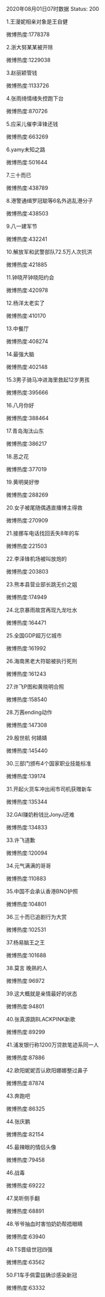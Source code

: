 2020年08月01日07时数据
Status: 200

1.王漫妮相亲对象是王自健

微博热度:1778378

2.浙大努某某被开除

微博热度:1229038

3.赵丽颖管钱

微博热度:1133726

4.张雨绮情绪失控跑下台

微博热度:870726

5.应采儿催李泽锋还钱

微博热度:663269

6.yamy未知之路

微博热度:501644

7.三十而已

微博热度:438789

8.港警通缉罗冠聪等6名外逃乱港分子

微博热度:438503

9.八一建军节

微博热度:432241

10.解放军和武警部队72.5万人次抗洪

微博热度:421885

11.钟晓芹钟晓阳约会

微博热度:420978

12.杨洋太老实了

微博热度:410170

13.中餐厅

微博热度:408274

14.最强大脑

微博热度:402148

15.3男子骑马冲进海里救起12岁男孩

微博热度:395666

16.八月你好

微博热度:388464

17.青岛淘汰山东

微博热度:386217

18.恶之花

微博热度:377019

19.黄明昊好惨

微博热度:288269

20.女子被尾随偶遇直播博主得救

微博热度:270909

21.接挪车电话找回丢失8年的车

微博热度:221503

22.李泽锋机场被叫放炮的

微博热度:203803

23.熊本县营业部长跳无价之姐

微博热度:174949

24.北京暴雨故宫再现九龙吐水

微博热度:164471

25.全国GDP超万亿城市

微博热度:161992

26.海南黑老大符聪被执行死刑

微博热度:161243

27.许飞P图和黄晓明合照

微博热度:158540

28.万茜ending动作

微博热度:147308

29.殷世航 何婧婧

微博热度:145440

30.三部门颁布4个国家职业技能标准

微博热度:139174

31.开起火货车冲出闹市司机获赠新车

微博热度:135344

32.GAI赚奶粉钱比JonyJ还难

微博热度:134833

33.许飞道歉

微博热度:120094

34.元气满满的哥哥

微博热度:110883

35.中国不会承认香港BNO护照

微博热度:104801

36.三十而已追剧行为大赏

微博热度:102531

37.杨易脑王之王

微博热度:101688

38.莫言 晚熟的人

微博热度:96972

39.这大概就是亲情最好的状态

微博热度:94801

40.张真源跳BLACKPINK新歌

微博热度:89299

41.浦发银行称1200万贷款笔迹系同一人

微博热度:87886

42.欧阳妮妮否认欧阳娜娜整过鼻子

微博热度:87874

43.奔跑吧

微博热度:86325

44.张庆鹏

微博热度:82154

45.最辣眼的情侣头像

微博热度:79458

46.战毒

微博热度:69222

47.吴昕侧手翻

微博热度:68891

48.爷爷抽血时害怕奶奶帮捂眼睛

微博热度:63940

49.TS晋级世冠四强

微博热度:63562

50.F1车手佩雷兹确诊感染新冠

微博热度:63332


